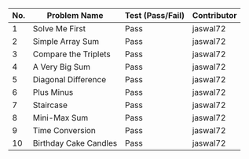 
|No.| Problem Name          | Test (Pass/Fail) | Contributor |  
|---|-----------------------|------------------|-------------|  
| 1 | Solve Me First        | Pass             | jaswal72    |  
| 2 | Simple Array Sum      | Pass             | jaswal72    |  
| 3 | Compare the Triplets  | Pass             | jaswal72    |  
| 4 | A Very Big Sum        | Pass             | jaswal72    |  
| 5 | Diagonal Difference   | Pass             | jaswal72    |  
| 6 | Plus Minus            | Pass             | jaswal72    |  
| 7 | Staircase             | Pass             | jaswal72    |  
| 8 | Mini-Max Sum          | Pass             | jaswal72    |  
| 9 | Time Conversion       | Pass             | jaswal72    |  
| 10| Birthday Cake Candles | Pass             | jaswal72    |  
